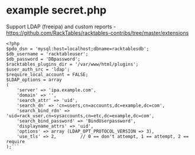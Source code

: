 # example secret.php 
Support LDAP (freeipa) and custom reports - https://github.com/RackTables/racktables-contribs/tree/master/extensions

```$)'
<?php
$pdo_dsn = 'mysql:host=localhost;dbname=racktablesdb';
$db_username = 'racktableuser';
$db_password = 'DBpassword';
$racktables_plugins_dir = '/var/www/html/plugins';
$user_auth_src = 'ldap';
$require_local_account = FALSE;
$LDAP_options = array
(
	'server' => 'ipa.example.com',
	'domain' => '',
	'search_attr' => 'uid',
	'search_dn' => 'cn=users,cn=accounts,dc=example,dc=com',
	'search_bind_rdn' => 'uid=rack_user,cn=sysaccounts,cn=etc,dc=example,dc=com',
	'search_bind_password' => 'BindUserpassword',
	'displayname_attrs' => 'uid',
	'options' => array (LDAP_OPT_PROTOCOL_VERSION => 3),
	'use_tls' => 2,         // 0 == don't attempt, 1 == attempt, 2 == require
);```